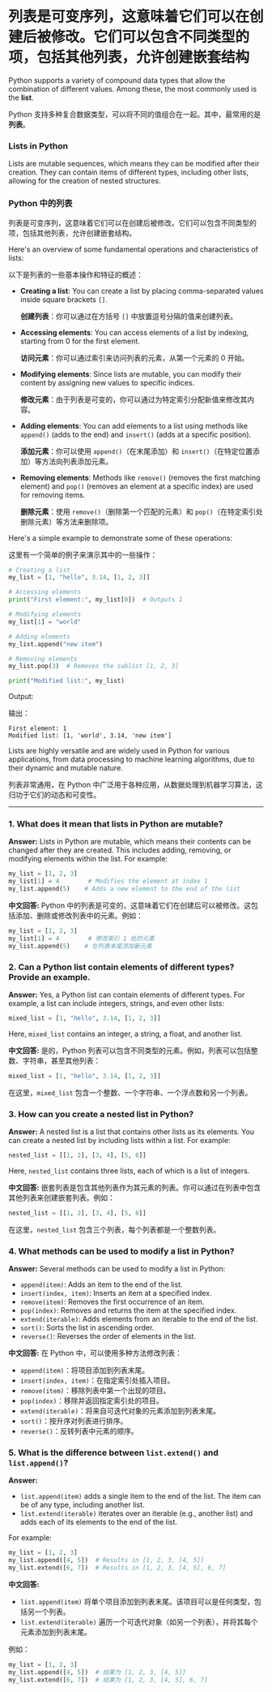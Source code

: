 # 列表是可变序列，这意味着它们可以在创建后被修改。它们可以包含不同类型的项，包括其他列表，允许创建嵌套结构

Python supports a variety of compound data types that allow the combination of different values. Among these, the most commonly used is the **list**.

Python 支持多种复合数据类型，可以将不同的值组合在一起。其中，最常用的是**列表**。

### Lists in Python

Lists are mutable sequences, which means they can be modified after their creation. They can contain items of different types, including other lists, allowing for the creation of nested structures.

### Python 中的列表

列表是可变序列，这意味着它们可以在创建后被修改。它们可以包含不同类型的项，包括其他列表，允许创建嵌套结构。

Here's an overview of some fundamental operations and characteristics of lists:

以下是列表的一些基本操作和特征的概述：

- **Creating a list**: You can create a list by placing comma-separated values inside square brackets `[]`.

  **创建列表**：你可以通过在方括号 `[]` 中放置逗号分隔的值来创建列表。

- **Accessing elements**: You can access elements of a list by indexing, starting from 0 for the first element.

  **访问元素**：你可以通过索引来访问列表的元素，从第一个元素的 0 开始。

- **Modifying elements**: Since lists are mutable, you can modify their content by assigning new values to specific indices.

  **修改元素**：由于列表是可变的，你可以通过为特定索引分配新值来修改其内容。

- **Adding elements**: You can add elements to a list using methods like `append()` (adds to the end) and `insert()` (adds at a specific position).

  **添加元素**：你可以使用 `append()`（在末尾添加）和 `insert()`（在特定位置添加）等方法向列表添加元素。

- **Removing elements**: Methods like `remove()` (removes the first matching element) and `pop()` (removes an element at a specific index) are used for removing items.

  **删除元素**：使用 `remove()`（删除第一个匹配的元素）和 `pop()`（在特定索引处删除元素）等方法来删除项。

Here's a simple example to demonstrate some of these operations:

这里有一个简单的例子来演示其中的一些操作：

```python
# Creating a list
my_list = [1, "hello", 3.14, [1, 2, 3]]

# Accessing elements
print("First element:", my_list[0])  # Outputs 1

# Modifying elements
my_list[1] = "world"

# Adding elements
my_list.append("new item")

# Removing elements
my_list.pop(3)  # Removes the sublist [1, 2, 3]

print("Modified list:", my_list)
```

Output:

输出：

```
First element: 1
Modified list: [1, 'world', 3.14, 'new item']
```

Lists are highly versatile and are widely used in Python for various applications, from data processing to machine learning algorithms, due to their dynamic and mutable nature.

列表非常通用，在 Python 中广泛用于各种应用，从数据处理到机器学习算法，这归功于它们的动态和可变性。

---

### 1. **What does it mean that lists in Python are mutable?**

**Answer:**
Lists in Python are mutable, which means their contents can be changed after they are created. This includes adding, removing, or modifying elements within the list. For example:
```python
my_list = [1, 2, 3]
my_list[1] = 4        # Modifies the element at index 1
my_list.append(5)    # Adds a new element to the end of the list
```

**中文回答:**
Python 中的列表是可变的，这意味着它们在创建后可以被修改。这包括添加、删除或修改列表中的元素。例如：
```python
my_list = [1, 2, 3]
my_list[1] = 4        # 修改索引 1 处的元素
my_list.append(5)    # 在列表末尾添加新元素
```

### 2. **Can a Python list contain elements of different types? Provide an example.**

**Answer:**
Yes, a Python list can contain elements of different types. For example, a list can include integers, strings, and even other lists:
```python
mixed_list = [1, "hello", 3.14, [1, 2, 3]]
```
Here, `mixed_list` contains an integer, a string, a float, and another list.

**中文回答:**
是的，Python 列表可以包含不同类型的元素。例如，列表可以包括整数、字符串，甚至其他列表：
```python
mixed_list = [1, "hello", 3.14, [1, 2, 3]]
```
在这里，`mixed_list` 包含一个整数、一个字符串、一个浮点数和另一个列表。

### 3. **How can you create a nested list in Python?**

**Answer:**
A nested list is a list that contains other lists as its elements. You can create a nested list by including lists within a list. For example:
```python
nested_list = [[1, 2], [3, 4], [5, 6]]
```
Here, `nested_list` contains three lists, each of which is a list of integers.

**中文回答:**
嵌套列表是包含其他列表作为其元素的列表。你可以通过在列表中包含其他列表来创建嵌套列表。例如：
```python
nested_list = [[1, 2], [3, 4], [5, 6]]
```
在这里，`nested_list` 包含三个列表，每个列表都是一个整数列表。

### 4. **What methods can be used to modify a list in Python?**

**Answer:**
Several methods can be used to modify a list in Python:
- `append(item)`: Adds an item to the end of the list.
- `insert(index, item)`: Inserts an item at a specified index.
- `remove(item)`: Removes the first occurrence of an item.
- `pop(index)`: Removes and returns the item at the specified index.
- `extend(iterable)`: Adds elements from an iterable to the end of the list.
- `sort()`: Sorts the list in ascending order.
- `reverse()`: Reverses the order of elements in the list.

**中文回答:**
在 Python 中，可以使用多种方法修改列表：
- `append(item)`：将项目添加到列表末尾。
- `insert(index, item)`：在指定索引处插入项目。
- `remove(item)`：移除列表中第一个出现的项目。
- `pop(index)`：移除并返回指定索引处的项目。
- `extend(iterable)`：将来自可迭代对象的元素添加到列表末尾。
- `sort()`：按升序对列表进行排序。
- `reverse()`：反转列表中元素的顺序。

### 5. **What is the difference between `list.extend()` and `list.append()`?**

**Answer:**
- `list.append(item)` adds a single item to the end of the list. The item can be of any type, including another list.
- `list.extend(iterable)` iterates over an iterable (e.g., another list) and adds each of its elements to the end of the list.

For example:
```python
my_list = [1, 2, 3]
my_list.append([4, 5])  # Results in [1, 2, 3, [4, 5]]
my_list.extend([6, 7])  # Results in [1, 2, 3, [4, 5], 6, 7]
```

**中文回答:**
- `list.append(item)` 将单个项目添加到列表末尾。该项目可以是任何类型，包括另一个列表。
- `list.extend(iterable)` 遍历一个可迭代对象（如另一个列表），并将其每个元素添加到列表末尾。

例如：
```python
my_list = [1, 2, 3]
my_list.append([4, 5])  # 结果为 [1, 2, 3, [4, 5]]
my_list.extend([6, 7])  # 结果为 [1, 2, 3, [4, 5], 6, 7]
```

